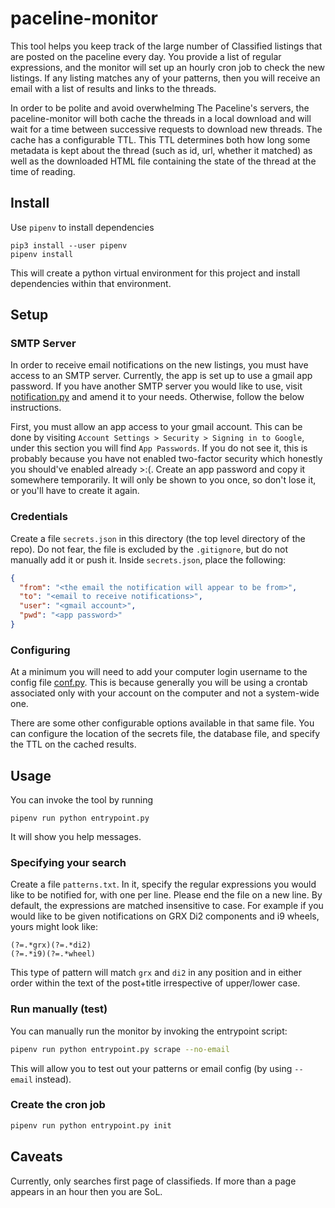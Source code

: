 # paceline-monitor

This tool helps you keep track of the large number of Classified listings that are posted on the
paceline every day. You provide a list of regular expressions, and the monitor will set up an
hourly cron job to check the new listings. If any listing matches any of your patterns, then
you will receive an email with a list of results and links to the threads.

In order to be polite and avoid overwhelming The Paceline's servers, the paceline-monitor will both
cache the threads in a local download and will wait for a time between successive requests to
download new threads.  The cache has a configurable TTL.  This TTL determines both how long some
metadata is kept about the thread (such as id, url, whether it matched) as well as the downloaded 
HTML file containing the state of the thread at the time of reading.  

## Install

Use `pipenv` to install dependencies
```shell
pip3 install --user pipenv
pipenv install 
```
This will create a python virtual environment for this project and install dependencies within that
environment. 

## Setup

### SMTP Server

In order to receive email notifications on the new listings, you must have access to an SMTP
server. Currently, the app is set up to use a gmail app password. If you have another SMTP server
you would like to use, visit [notification.py](pacelinemonitor/notification.py) and amend it to
your needs. Otherwise, follow the below instructions.

First, you must allow an app access to your gmail account. This can be done by visiting
`Account Settings > Security > Signing in to Google`, under this section you will find
`App Passwords`. If you do not see it, this is probably because you have not enabled two-factor
security which honestly you should've enabled already >:(. Create an app password and copy it
somewhere temporarily. It will only be shown to you once, so don't lose it, or you'll have to
create it again.

### Credentials

Create a file `secrets.json` in this directory (the top level directory of the repo). Do not fear,
the file is excluded by the `.gitignore`, but do not manually add it or push it. Inside
`secrets.json`, place the following:

```json
{
  "from": "<the email the notification will appear to be from>",
  "to": "<email to receive notifications>",
  "user": "<gmail account>",
  "pwd": "<app password>"
}
```

### Configuring

At a minimum you will need to add your computer login username to the config file [conf.py](pacelinemonitor/conf.py). 
This is because generally you will be using a crontab associated only with your account on the 
computer and not a system-wide one.  

There are some other configurable options available in that same file.  You can configure the
location of the secrets file, the database file, and specify the TTL on the cached results.

## Usage

You can invoke the tool by running 
```shell
pipenv run python entrypoint.py
```
It will show you help messages.

### Specifying your search
Create a file `patterns.txt`. In it, specify the regular expressions you would like to be notified
for, with one per line. Please end the file on a new line. By default, the expressions are
matched insensitive to case. For example if you would like to be given notifications on GRX Di2 
components and i9 wheels, yours might look like:
```
(?=.*grx)(?=.*di2)
(?=.*i9)(?=.*wheel)

```
This type of pattern will match `grx` and `di2` in any position and in either order within the 
text of the post+title irrespective of upper/lower case. 

### Run manually (test)

You can manually run the monitor by invoking the entrypoint script:
```bash
pipenv run python entrypoint.py scrape --no-email
```
This will allow you to test out your patterns or email config (by using `--email` instead).

### Create the cron job

```bash
pipenv run python entrypoint.py init
```

## Caveats

Currently, only searches first page of classifieds.  If more than a page appears in an hour then 
you are SoL.
